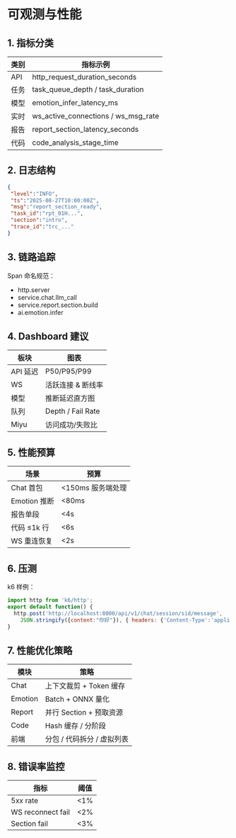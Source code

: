 # 可观测与性能

## 1. 指标分类

| 类别 | 指标示例 |
|------|----------|
| API | http_request_duration_seconds |
| 任务 | task_queue_depth / task_duration |
| 模型 | emotion_infer_latency_ms |
| 实时 | ws_active_connections / ws_msg_rate |
| 报告 | report_section_latency_seconds |
| 代码 | code_analysis_stage_time |

## 2. 日志结构

```json
{
 "level":"INFO",
 "ts":"2025-08-27T10:00:00Z",
 "msg":"report_section_ready",
 "task_id":"rpt_01H...",
 "section":"intro",
 "trace_id":"trc_..."
}
```

## 3. 链路追踪

Span 命名规范：

- http.server
- service.chat.llm_call
- service.report.section.build
- ai.emotion.infer

## 4. Dashboard 建议

| 板块 | 图表 |
|------|------|
| API 延迟 | P50/P95/P99 |
| WS | 活跃连接 & 断线率 |
| 模型 | 推断延迟直方图 |
| 队列 | Depth / Fail Rate |
| Miyu | 访问成功/失败比 |

## 5. 性能预算

| 场景 | 预算 |
|------|------|
| Chat 首包 | <150ms 服务端处理 |
| Emotion 推断 | <80ms |
| 报告单段 | <4s |
| 代码 ≤1k 行 | <6s |
| WS 重连恢复 | <2s |

## 6. 压测

k6 样例：

```js
import http from 'k6/http';
export default function() {
  http.post('http://localhost:8000/api/v1/chat/session/sid/message',
    JSON.stringify({content:"你好"}), { headers: {'Content-Type':'application/json'} });
}
```

## 7. 性能优化策略

| 模块 | 策略 |
|------|------|
| Chat | 上下文裁剪 + Token 缓存 |
| Emotion | Batch + ONNX 量化 |
| Report | 并行 Section + 预取资源 |
| Code | Hash 缓存 / 分阶段 |
| 前端 | 分包 / 代码拆分 / 虚拟列表 |

## 8. 错误率监控

| 指标 | 阈值 |
|------|------|
| 5xx rate | <1% |
| WS reconnect fail | <2% |
| Section fail | <3% |
